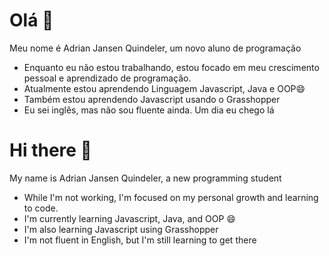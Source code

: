# Olá 👋
Meu nome é Adrian Jansen Quindeler, um novo aluno de programação
* Enquanto eu não estou trabalhando, estou focado em meu crescimento pessoal e aprendizado de programação.
* Atualmente estou aprendendo Linguagem Javascript, Java e OOP😄
* Também estou aprendendo Javascript usando o Grasshopper
* Eu sei inglês, mas não sou fluente ainda. Um dia eu chego lá

# Hi there 👋
My name is Adrian Jansen Quindeler, a new programming student
* While I'm not working, I'm focused on my personal growth and learning to code.
* I'm currently learning Javascript, Java, and OOP 😄
* I'm also learning Javascript using Grasshopper
* I'm not fluent in English, but I'm still learning to get there

<!--
**Adrian-JQuindeler/Adrian-JQuindeler** is a ✨ _special_ ✨ repository because its `README.md` (this file) appears on your GitHub profile.

Here are some ideas to get you started:


- 👯 I’m looking to collaborate on ...
- 🤔 I’m looking for help with ...
- 💬 Ask me about ...
- 📫 How to reach me: ...
- 😄 Pronouns: ...
- ⚡ Fun fact: ...
-->
